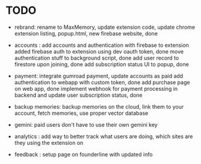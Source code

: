 # TODO

- rebrand: rename to MaxMemory, update extension code, update chrome extension listing, popup.html, new firebase website, done 
    

- accounts : add accounts and authentication with firebase to extension 
        added firebase auth to extension using dev oauth token, done
        move authentication stuff to background script, done 
        add user record to firestore upon joining, done
        add subscription status UI to popup, done

- payment: integrate gumroad payment, update accounts as paid 
        add authentication to webapp with custom token, done 
        add purchase page on web app, done 
        implement webhook for payment processing in backend and update user subscription status, done 

- backup memories: backup memories on the cloud, link them to your account, fetch memories, use proper vector database
- gemini: paid users don't have to use their own gemini key

- analytics : add way to better track what users are doing, which sites are they using the extension on
- feedback : setup page on founderline with updated info